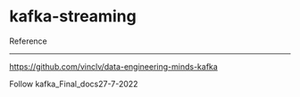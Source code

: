 # kafka-streaming

Reference
**********
https://github.com/vinclv/data-engineering-minds-kafka 

Follow kafka_Final_docs27-7-2022
